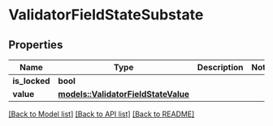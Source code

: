 # ValidatorFieldStateSubstate

## Properties

Name | Type | Description | Notes
------------ | ------------- | ------------- | -------------
**is_locked** | **bool** |  | 
**value** | [**models::ValidatorFieldStateValue**](ValidatorFieldStateValue.md) |  | 

[[Back to Model list]](../README.md#documentation-for-models) [[Back to API list]](../README.md#documentation-for-api-endpoints) [[Back to README]](../README.md)


